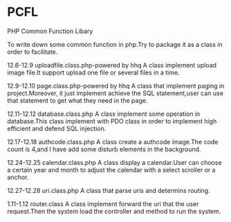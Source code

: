 PCFL
====

PHP Common Function Libary

To write down some common function in php.Try to package it as a class in order to facilitate.

12.6-12.9
uploadfile.class.php-powered by hhq
A class implement upload image file.It support upload one file or several files in a time.

12.9-12.10
page.class.php-powered by hhq
A class that implement paging in project.Moreover, it just implement achieve the SQL statement,user can use that statement to get what they need in the page.

12.11-12.12
database.class.php
A class implement some operation in database.This class implement with PDO class in order to implement high efficient and defend SQL injection.

12.17-12.18
authcode.class.php
A class create a authcode image.The code count is 4,and I have add some disturb elements in the background.

12.24-12.25
calendar.class.php
A class display a calendar.User can choose a certain year and month to adjust the calendar with a select scroller or a anchor.

12.27-12.28
uri.class.php
A class that parse uris and determins routing.

1.11-1.12
router.class
A class implement forward the uri that the user request.Then the system load the controller and method to run the system.
